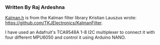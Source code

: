 ### Written By Raj Ardeshna

[Kalman.h](Kalman.h) is from the Kalman filter library Kristian Lauszus wrote: <https://github.com/TKJElectronics/KalmanFilter>.

I have used an Adafruit's TCA9548A 1-8 I2C multiplexer to connect it with four different MPU6050 and control it using Arduino NANO.
